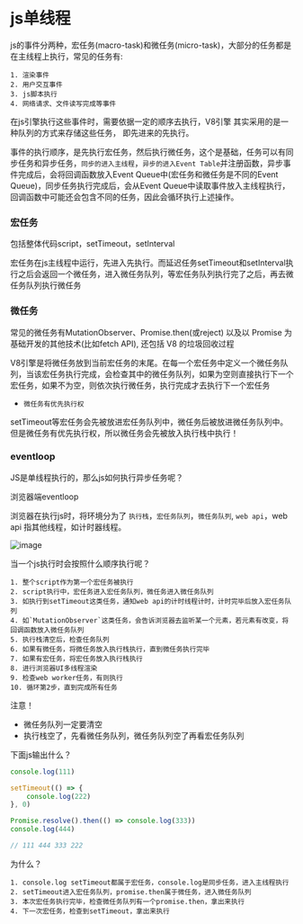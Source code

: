 # js单线程

js的事件分两种，宏任务(macro-task)和微任务(micro-task)，大部分的任务都是在主线程上执行，常见的任务有:

    1. 渲染事件
    2. 用户交互事件
    3. js脚本执行
    4. 网络请求、文件读写完成等事件

在js引擎执行这些事件时，需要依据一定的顺序去执行，V8引擎 其实采用的是一种队列的方式来存储这些任务， 即先进来的先执行。

事件的执行顺序，是先执行宏任务，然后执行微任务，这个是基础，任务可以有同步任务和异步任务，`同步的进入主线程`，`异步的进入Event Table`并注册函数，异步事件完成后，会将回调函数放入Event Queue中(宏任务和微任务是不同的Event Queue)，同步任务执行完成后，会从Event Queue中读取事件放入主线程执行，回调函数中可能还会包含不同的任务，因此会循环执行上述操作。

### 宏任务

包括整体代码script，setTimeout，setInterval

宏任务在js主线程中运行，先进入先执行。而延迟任务setTimeout和setInterval执行之后会返回一个微任务，进入微任务队列，等宏任务队列执行完了之后，再去微任务队列执行微任务

### 微任务

常见的微任务有MutationObserver、Promise.then(或reject) 以及以 Promise 为基础开发的其他技术(比如fetch API), 还包括 V8 的垃圾回收过程

V8引擎是将微任务放到当前宏任务的末尾。在每一个宏任务中定义一个微任务队列，当该宏任务执行完成，会检查其中的微任务队列，如果为空则直接执行下一个宏任务，如果不为空，则依次执行微任务，执行完成才去执行下一个宏任务

- `微任务有优先执行权`

setTimeout等宏任务会先被放进宏任务队列中，微任务后被放进微任务队列中。但是微任务有优先执行权，所以微任务会先被放入执行栈中执行！

### eventloop

JS是单线程执行的，那么js如何执行异步任务呢？

浏览器端eventloop

浏览器在执行js时，将环境分为了 `执行栈`，`宏任务队列`，`微任务队列`, `web api`，web api 指其他线程，如计时器线程。

![image](https://wx3.sinaimg.cn/mw690/005QwFx4gy1gg7vee83xhj30ty0if0t1.jpg)

当一个js执行时会按照什么顺序执行呢？

    1. 整个script作为第一个宏任务被执行
    2. script执行中，宏任务进入宏任务队列，微任务进入微任务队列
    3. 如执行到setTimeout这类任务，通知web api的计时线程计时，计时完毕后放入宏任务队列
    4. 如`MutationObserver`这类任务，会告诉浏览器去监听某一个元素，若元素有改变，将回调函数放入微任务队列
    5. 执行栈清空后，检查任务队列
    6. 如果有微任务，将微任务放入执行栈执行，直到微任务执行完毕
    7. 如果有宏任务，将宏任务放入执行栈执行
    8. 进行浏览器UI多线程渲染
    9. 检查web worker任务，有则执行
    10. 循环第2步，直到完成所有任务

注意！
- 微任务队列一定要清空
- 执行栈空了，先看微任务队列，微任务队列空了再看宏任务队列


下面js输出什么？

```js
console.log(111)

setTimeout(() => {
    console.log(222)
}, 0)

Promise.resolve().then(() => console.log(333))
console.log(444)

// 111 444 333 222
```

为什么？

    1. console.log setTimeout都属于宏任务，console.log是同步任务，进入主线程执行
    2. setTimeout进入宏任务队列，promise.then属于微任务，进入微任务队列
    3. 本次宏任务执行完毕，检查微任务队列有一个promise.then，拿出来执行
    4. 下一次宏任务，检查到setTimeout，拿出来执行
